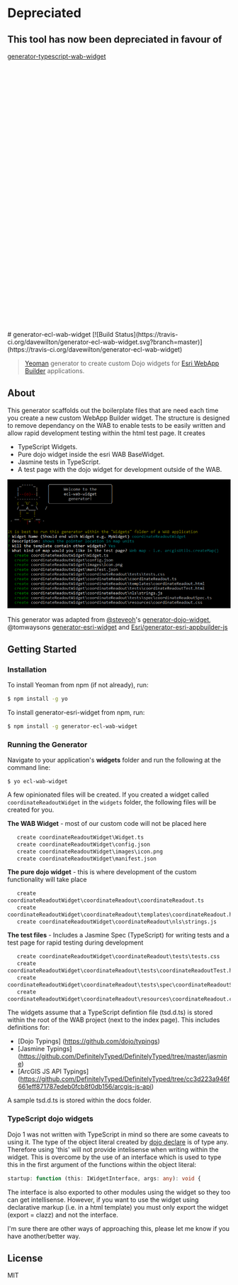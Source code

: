 # Depreciated

## This tool has now been depreciated in favour of

[generator-typescript-wab-widget](https://github.com/davewilton/generator-typescript-wab-widget/)

<br />
<br />
<br />
<br />
<br />
<br />
<br />
<br />
<br />
<br />
<br />
<br />
<br />
<br />
<br />
<br />
<br />
<br />
<br />
<br />
<br />
<br />
<br />
<br />
<br />
<br />
<br />
<br />
<br />
<br />
<br />
<br />
<br />
<br />
<br />
# generator-ecl-wab-widget [![Build Status](https://travis-ci.org/davewilton/generator-ecl-wab-widget.svg?branch=master)](https://travis-ci.org/davewilton/generator-ecl-wab-widget)

> [Yeoman](http://yeoman.io) generator to create custom Dojo widgets for [Esri WebApp Builder](https://developers.arcgis.com/web-appbuilder/) applications.

## About

This generator scaffolds out the boilerplate files that are need each time you create a new custom WebApp Builder widget. The structure is designed to remove dependancy on the WAB to enable tests to be easily written and allow rapid development testing within the html test page. It creates

* TypeScript Widgets.
* Pure dojo widget inside the esri WAB BaseWidget.
* Jasmine tests in TypeScript.
* A test page with the dojo widget for development outside of the WAB.


![Screenshot](https://raw.githubusercontent.com/davewilton/generator-ecl-wab-widget/master/docs/images/generator-interface.png)

This generator was adapted from [@steveoh](https://github.com/steveoh)'s [generator-dojo-widget](https://github.com/steveoh/generator-dojo-widget), @tomwaysons [generator-esri-widget](https://raw.githubusercontent.com/tomwayson/generator-esri-widget/) and [Esri/generator-esri-appbuilder-js](http://github.com/Esri/generator-esri-appbuilder-js) 

## Getting Started

### Installation

To install Yeoman from npm (if not already), run:

```bash
$ npm install -g yo
```

To install generator-esri-widget from npm, run:

```bash
$ npm install -g generator-ecl-wab-widget
```

### Running the Generator

Navigate to your application's **widgets** folder and run the following at the command line:

```
$ yo ecl-wab-widget
```

A few opinionated files will be created. If you created a widget called `coordinateReadoutWidget` in the `widgets` folder, the following files will be created for you.

**The WAB Widget** - most of our custom code will not be placed here
```
   create coordinateReadoutWidget\Widget.ts
   create coordinateReadoutWidget\config.json
   create coordinateReadoutWidget\images\icon.png
   create coordinateReadoutWidget\manifest.json
```
**The pure dojo widget** - this is where development of the custom functionality will take place
```
   create coordinateReadoutWidget\coordinateReadout\coordinateReadout.ts
   create coordinateReadoutWidget\coordinateReadout\templates\coordinateReadout.html
   create coordinateReadoutWidget\coordinateReadout\nls\strings.js
```
**The test files** - Includes a Jasmine Spec (TypeScript) for writing tests and a test page for rapid testing during development
```
   create coordinateReadoutWidget\coordinateReadout\tests\tests.css
   create coordinateReadoutWidget\coordinateReadout\tests\coordinateReadoutTest.html
   create coordinateReadoutWidget\coordinateReadout\tests\spec\coordinateReadoutSpec.ts
   create coordinateReadoutWidget\coordinateReadout\resources\coordinateReadout.css
```
The widgets assume that a TypeScript defintion file (tsd.d.ts) is stored within the root of the WAB project (next to the index page). This includes definitions for:

* [Dojo Typings] (https://github.com/dojo/typings)
* [Jasmine Typings] (https://github.com/DefinitelyTyped/DefinitelyTyped/tree/master/jasmine)
* [ArcGIS JS API Typings] (https://github.com/DefinitelyTyped/DefinitelyTyped/tree/cc3d223a946f661eff871787edeb0fcb8f0db156/arcgis-js-api)

A sample tsd.d.ts is stored within the docs folder.

### TypeScript dojo widgets

Dojo 1 was not written with TypeScript in mind so there are some caveats to using it. The type of the object literal created by [dojo declare](http://dojotoolkit.org/reference-guide/1.10/dojo/_base/declare.html#dojo-base-declare) is of type any. Therefore using 'this' will not provide intelisense when writing within the widget.
This is overcome by the use of an interface which is used to type this in the first argument of the functions within the object literal:

```TypeScript
startup: function (this: IWidgetInterface, args: any): void {
```


The interface is also exported to other modules using the widget so they too can get intellisense. However, if you want to use the widget using declarative markup (i.e. in a html template) you must only export the widget (export = clazz) and not the interface.

I'm sure there are other ways of approaching this, please let me know if you have another/better way.

## License

MIT
